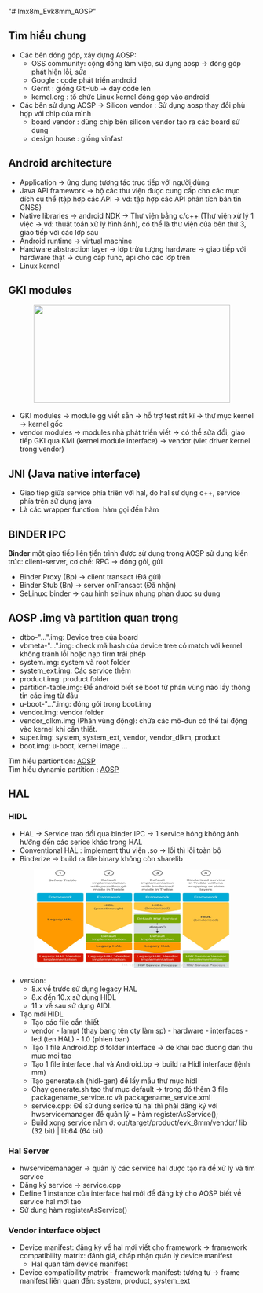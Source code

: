 "# Imx8m_Evk8mm_AOSP" 
## Tìm hiểu chung 
- Các bên đóng góp, xây dựng AOSP:  
    - OSS community: cộng đồng làm việc, sử dụng aosp -> đóng góp phát hiện lỗi, sửa
	- Google : code phát triển android
	- Gerrit : giống GitHub -> day code len 
	- kernel.org : tổ chức Linux kernel đóng góp vào android  
- Các bên sử dụng AOSP -> Silicon vendor : Sử dụng aosp thay đổi phù hợp với chip của mình 
    - board vendor : dùng chip bên silicon vendor tạo ra các board sử dụng 
	- design house : giống vinfast  
## Android architecture  
- Application -> ứng dụng tương tác trực tiếp với người dùng  
- Java API framework -> bộ các thư viện được cung cấp cho các mục đích cụ thể (tập hợp các API -> vd: tập hợp các API phân tích bản tin GNSS) 
- Native libraries -> android NDK -> Thư viện bằng c/c++ (Thư viện xử lý 1 việc -> vd: thuật toán xử lý hình ảnh), có thể là thư viện của bên thứ 3, giao tiếp với các lớp sau
- Android runtime -> virtual machine 
- Hardware abstraction layer ->  lớp trừu tượng hardware -> giao tiếp với hardware thật -> cung cấp func, api cho các lớp trên
- Linux kernel  
## GKI modules  
<p align = "center">
<img src = "https://static1.xdaimages.com/wordpress/wp-content/uploads/2021/09/New-GKI-apprach-to-isolate-vendor-modules-reduce-fragmentation.jpg" width = "400" height = "200">  

- GKI modules -> module gg viết sẵn -> hỗ trợ test rất kĩ -> thư mục kernel -> kernel gốc
- vendor modules -> modules nhà phát triển viết ->  có thể sửa đổi, giao tiếp GKI qua KMI (kernel module interface) -> vendor (viet driver kernel trong vendor)  

## JNI (Java native interface)
- Giao tiep giữa service phía triên với hal, do hal sử dụng c++, service phía trên sử dụng java
- Là các wrapper function: hàm gọi đến hàm  

## BINDER IPC
**Binder** một giao tiếp liên tiến trình được sử dụng trong AOSP sử dụng kiến trúc: client-server, cơ chế: RPC -> đóng gói, gửi
- Binder Proxy (Bp) -> client transact (Đã gửi)
- Binder Stub (Bn) -> server onTransact (Đã nhận)
- SeLinux: binder -> cau hinh selinux nhung phan duoc su dung  
## AOSP .img và partition quan trọng
- dtbo-"...".img: Device tree của board
- vbmeta-"...".img: check mã hash của device tree có match với kernel không tránh lỗi hoặc nạp firm trái phép 
- system.img: system và root folder
- system_ext.img: Các service thêm
- product.img: product folder  
- partition-table.img: Để android biết sẽ boot từ phân vùng nào lấy thông tin các img từ đâu
- u-boot-"...".img: đóng gói trong boot.img
- vendor.img: vendor folder
- vendor_dlkm.img (Phân vùng động): chứa các mô-đun có thể tải động vào kernel khi cần thiết.
- super.img: system, system_ext, vendor, vendor_dlkm, product
- boot.img: u-boot, kernel image ...  

Tìm hiểu partiontion: [AOSP](https://source.android.com/docs/core/architecture/partitions)  
Tìm hiểu dynamic partition : [AOSP](https://source.android.com/docs/core/ota/dynamic_partitions/implement)  
## HAL
### HIDL  
- HAL -> Service trao đổi qua binder IPC -> 1 service hỏng không ảnh hưởng đến các serice khác trong HAL
- Conventional HAL : implement thư viện .so -> lỗi thì lỗi toàn bộ
- Binderize -> build ra file binary không còn sharelib
<p align = "center">
<img src = "https://github.com/PhamLam21/Imx8m_Evk8mm_AOSP/blob/main/20200805204512893.jpg" width = "400" height = "200">  

- version: 
    - 8.x về trước sử dụng legacy HAL
	- 8.x đến 10.x sử dụng HIDL
	- 11.x về sau sử dụng AIDL  
- Tạo mới HIDL    
    - Tạo các file cần thiết
	- vendor - lampt (thay bang tên cty làm sp) - hardware - interfaces - led (ten HAL) - 1.0 (phien ban)
	- Tạo 1 file Android.bp ở folder interface -> de khai bao duong dan thu muc moi tao
	- Tạo 1 file interface .hal và Android.bp -> build ra Hidl interface (lệnh mm)
	- Tạo generate.sh (hidl-gen) để lấy mẫu thư mục hidl
	- Chạy generate.sh tạo thư mục default -> trong đó thêm 3 file packagename_service.rc và packagename_service.xml
	- service.cpp: Để sử dung serice từ hal thì phải đăng ký với hwservicemanager để quản lý = hàm registerAsService(); 
	- Build xong service nằm ở: out/target/product/evk_8mm/vendor/ lib (32  bit) | lib64 (64 bit)  
### Hal Server  
- hwservicemanager -> quản lý các service hal được tạo ra để xử lý và tìm service
- Đăng ký service -> service.cpp
- Define 1 instance của interface hal mới để đăng ký cho AOSP biết về service hal mới tạo
- Sử dung hàm registerAsService()
### Vendor interface object
- Device manifest: đăng ký về hal mới viết cho framework -> framework compatibility matrix: đánh giá, chấp nhận quản lý device manifest
    - Hal quan tâm device manifest
- Device compatibility matrix - framework manifest: tương tự -> frame manifest liên quan đến: system, product, system_ext


